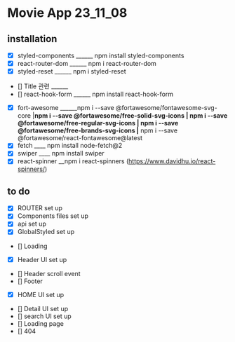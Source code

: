 # Movie App 23_11_08

## installation
- [X] styled-components ______  npm install styled-components
- [X] react-router-dom ______ npm i react-router-dom
- [X] styled-reset ______ npm i styled-reset
- [] Title 관련 ______ 
- [] react-hook-form ______ npm install react-hook-form
- [x] fort-awesome ______npm i --save @fortawesome/fontawesome-svg-core
		  |____npm i --save @fortawesome/free-solid-svg-icons
		  |    npm i --save @fortawesome/free-regular-svg-icons
		  |    npm i --save @fortawesome/free-brands-svg-icons
	  	  |____ npm i --save @fortawesome/react-fontawesome@latest
- [X] fetch ____ npm install node-fetch@2 
- [x] swiper ____ npm install swiper
- [x] react-spinner __npm i react-spinners (https://www.davidhu.io/react-spinners/)

## to do 
- [X] ROUTER set up
- [X] Components files set up
- [X] api set up
- [X] GlobalStyled set up
- [] Loading
- [X] Header UI set up
- [] Header scroll event
- [] Footer
- [X] HOME UI set up
- [] Detail UI set up
- [] search UI set up
- [] Loading page
- [] 404
